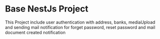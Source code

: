 # Base NestJs Project
This Project include user authentication with address, banks, mediaUpload and sending mail notification for forget password, reset password and mail document created notification
